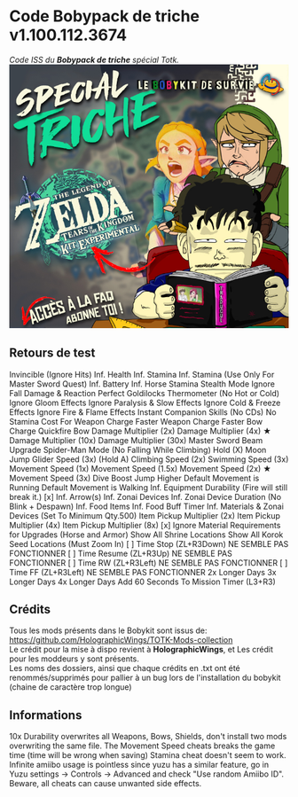 # Code Bobypack de triche v1.100.112.3674
*Code ISS du **Bobypack de triche** spécial Totk.*
![Bobykit](/rec5.jpg)

## Retours de test

Invincible (Ignore Hits)
Inf. Health
Inf. Stamina
Inf. Stamina (Use Only For Master Sword Quest)
Inf. Battery
Inf. Horse Stamina
Stealth Mode
Ignore Fall Damage & Reaction
Perfect Goldilocks Thermometer (No Hot or Cold)
Ignore Gloom Effects
Ignore Paralysis & Slow Effects
Ignore Cold & Freeze Effects
Ignore Fire & Flame Effects
Instant Companion Skills (No CDs)
No Stamina Cost For Weapon Charge
Faster Weapon Charge
Faster Bow Charge
Quickfire Bow
Damage Multiplier (2x)
Damage Multiplier (4x) ★
Damage Multiplier (10x)
Damage Multiplier (30x)
Master Sword Beam Upgrade
Spider-Man Mode (No Falling While Climbing)
Hold (X) Moon Jump
Glider Speed (3x) (Hold A)
Climbing Speed (2x)
Swimming Speed (3x)
Movement Speed (1x)
Movement Speed (1.5x)
Movement Speed (2x) ★
Movement Speed (3x)
Dive Boost
Jump Higher
Default Movement is Running
Default Movement is Walking
Inf. Equipment Durability (Fire will still break it.)
[x] Inf. Arrow(s)
Inf. Zonai Devices
Inf. Zonai Device Duration (No Blink + Despawn)
Inf. Food Items
Inf. Food Buff Timer
Inf. Materials & Zonai Devices (Set To Minimum Qty.500)
Item Pickup Multiplier (2x)
Item Pickup Multiplier (4x)
Item Pickup Multiplier (8x)
[x] Ignore Material Requirements for Upgrades (Horse and Armor)
Show All Shrine Locations
Show All Korok Seed Locations (Must Zoom In)
[ ] Time Stop (ZL+R3Down) NE SEMBLE PAS FONCTIONNER
[ ] Time Resume (ZL+R3Up) NE SEMBLE PAS FONCTIONNER
[ ] Time RW (ZL+R3Left) NE SEMBLE PAS FONCTIONNER
[ ] Time FF (ZL+R3Left) NE SEMBLE PAS FONCTIONNER
2x Longer Days
3x Longer Days
4x Longer Days
Add 60 Seconds To Mission Timer (L3+R3)

## Crédits
Tous les mods présents dans le Bobykit sont issus de: https://github.com/HolographicWings/TOTK-Mods-collection  
Le crédit pour la mise à dispo revient à **HolographicWings**, et Les crédit pour les moddeurs y sont présents.  
Les noms des dossiers, ainsi que chaque crédits en .txt ont été renommés/supprimés pour pallier à un bug lors de l'installation du bobykit (chaine de caractère trop longue)

## Informations
10x Durability overwrites all Weapons, Bows, Shields, don't install two mods overwriting the same file.
The Movement Speed cheats breaks the game time (time will be wrong when saving)
Stamina cheat doesn't seem to work.
Infinite amiibo usage is pointless since yuzu has a similar feature, go in Yuzu settings → Controls → Advanced and check "Use random Amiibo ID".
Beware, all cheats can cause unwanted side effects.
